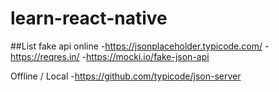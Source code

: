 # learn-react-native

##List fake api online
-https://jsonplaceholder.typicode.com/
-https://reqres.in/
-https://mocki.io/fake-json-api

Offline / Local 
-https://github.com/typicode/json-server
